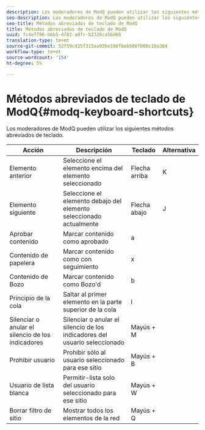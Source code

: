 ```yaml
---
description: Los moderadores de ModQ pueden utilizar los siguientes métodos abreviados de teclado.
seo-description: Los moderadores de ModQ pueden utilizar los siguientes métodos abreviados de teclado.
seo-title: Métodos abreviados de teclado de ModQ
title: Métodos abreviados de teclado de ModQ
uuid: fc4e7796-b6b5-4782-a0fc-b2326ca56d66
translation-type: tm+mt
source-git-commit: 52f59cd15f315aa93be198f6eb586f008c18a384
workflow-type: tm+mt
source-wordcount: '154'
ht-degree: 5%

---
```



# Métodos abreviados de teclado de ModQ{#modq-keyboard-shortcuts}

Los moderadores de ModQ pueden utilizar los siguientes métodos abreviados de teclado.

| Acción | Descripción | Teclado | Alternativa |
|---|---|---|---|
| Elemento anterior | Seleccione el elemento encima del elemento seleccionado | Flecha arriba | K |
| Elemento siguiente | Seleccione el elemento debajo del elemento seleccionado actualmente | Flecha abajo | J |
| Aprobar contenido | Marcar contenido como aprobado | a |  |
| Contenido de papelera | Marcar contenido como con seguimiento | x |  |
| Contenido de Bozo | Marcar contenido como Bozo&#39;d | b |  |
| Principio de la cola | Saltar al primer elemento en la parte superior de la cola | l |  |
| Silenciar o anular el silencio de los indicadores | Silenciar o anular el silencio de los indicadores del usuario seleccionado | Mayús + M |  |
| Prohibir usuario | Prohibir sólo al usuario seleccionado para ese sitio | Mayús + B |  |
| Usuario de lista blanca | Permitir-lista solo del usuario seleccionado para ese sitio | Mayús + W |  |
| Borrar filtro de sitio | Mostrar todos los elementos de la red | Mayús + Q |  |

